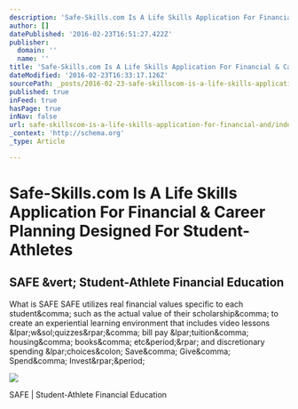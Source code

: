 ```yaml
---
description: 'Safe-Skills.com Is A Life Skills Application For Financial & Career Planning Designed For Student-Athletes'
author: []
datePublished: '2016-02-23T16:51:27.422Z'
publisher:
  domain: ''
  name: ''
title: 'Safe-Skills.com Is A Life Skills Application For Financial & Career Planning Designed For Student-Athletes '
dateModified: '2016-02-23T16:33:17.126Z'
sourcePath: _posts/2016-02-23-safe-skillscom-is-a-life-skills-application-for-financial-and.md
published: true
inFeed: true
hasPage: true
inNav: false
url: safe-skillscom-is-a-life-skills-application-for-financial-and/index.html
_context: 'http://schema.org'
_type: Article

---
```

# Safe-Skills.com Is A Life Skills Application For Financial & Career Planning Designed For Student-Athletes 

<article style=""><h1>SAFE &amp;vert; Student-Athlete Financial Education</h1><p>What is SAFE SAFE utilizes real financial values specific to each student&amp;comma; such as the actual value of their scholarship&amp;comma; to create an experiential learning environment that includes video lessons &amp;lpar;w&amp;sol;quizzes&amp;rpar;&amp;comma; bill pay &amp;lpar;tuition&amp;comma; housing&amp;comma; books&amp;comma; etc&amp;period;&amp;rpar; and discretionary spending &amp;lpar;choices&amp;colon; Save&amp;comma; Give&amp;comma; Spend&amp;comma; Invest&amp;rpar;&amp;period;</p><img src="http://safe-skills.com/safe/wp-content/uploads/2015/04/why-wide.jpg" /></article>

SAFE | Student-Athlete Financial Education